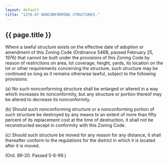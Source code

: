 ```yaml
---
layout: default 
title: "1278.07 NONCONFORMING STRUCTURES."
---
```


{{ page.title }}
----------------

Where a lawful structure exists on the effective date of adoption or
amendment of this Zoning Code (Ordinance 546B, passed February 25, 1976)
that cannot be built under the provisions of this Zoning Code by reason
of restrictions on area, lot coverage, height, yards, its location on
the lot or other requirements concerning the structure, such structure
may be continued so long as it remains otherwise lawful, subject to the
following provisions:

​(a) No such nonconforming structure shall be enlarged or altered in a
way which increases its nonconformity, but any structure or portion
thereof may be altered to decrease its nonconformity.

​(b) Should such nonconforming structure or a nonconforming portion of
such structure be destroyed by any means to an extent of more than fifty
percent of its replacement cost at the time of destruction, it shall not
be reconstructed except in conformity with this Zoning Code.

​(c) Should such structure be moved for any reason for any distance, it
shall thereafter conform to the regulations for the district in which it
is located after it is moved.

(Ord. 99-20. Passed 5-6-99.)
